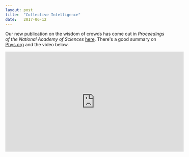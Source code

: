 ```yaml
---
layout: post
title:  "Collective Intelligence"
date:   2017-06-12
---
```


Our new publication on the wisdom of crowds has come out in *Proceedings of the National Academy of Sciences* [here](http://www.pnas.org/content/early/2017/06/06/1615978114.abstract). There's a good summary on  [Phys.org](https://phys.org/news/2017-06-refute-groupthink-wisdom-crowds-prevail.html) and the video below.

<iframe width="560" height="315" src="https://www.youtube.com/embed/XKH5ITx6AAk" frameborder="0" allowfullscreen></iframe>